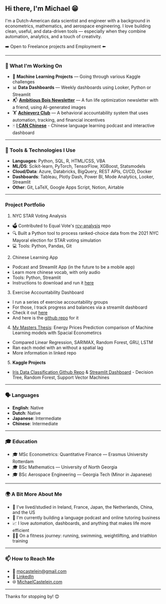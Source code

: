 ## Hi there, I'm Michael 😁

I'm a Dutch-American data scientist and engineer with a background in econometrics, mathematics, and aerospace engineering. I love building clean, useful, and data-driven tools — especially when they combine automation, analytics, and a touch of creativity.

➡️ Open to Freelance projects and Employment ⬅️

---

### 🚀 What I'm Working On
- 🧠 **Machine Learning Projects** — Going through various Kaggle challenges
- 📊 **Data Dashboards** — Weekly dashboards using Looker, Python or Streamlit
- 📬 **[Ambitious Bois Newsletter](https://ambitiousbois.beehiiv.com/)** — A fun life optimization newsletter with a friend, using AI-generated images
- 🏋️ **[Achieverz Club](www.achieverzclub.com)** — A behavioral accountability system that uses automation, tracking, and financial incentives
- 🀄 **[I CAN Chinese](https://github.com/mcastelein/I-CAN-Chinese)** - Chinese language learning podcast and interactive dashboard

---

### 🧰 Tools & Technologies I Use
- **Languages**: Python, SQL, R, HTML/CSS, VBA
- **ML/DS**: Scikit-learn, PyTorch, TensorFlow, XGBoost, Statsmodels
- **Cloud/Data**: Azure, Databricks, BigQuery, REST APIs, CI/CD, Docker
- **Dashboards**: Tableau, Plotly Dash, Power BI, Mode Analytics, Looker, Streamlit
- **Other**: Git, LaTeX, Google Apps Script, Notion, Airtable

---

### Project Portfolio
1. NYC STAR Voting Analysis
- 🗳️ Contributed to Equal Vote's [rcv-analysis](https://github.com/Equal-Vote/rcv-analysis) repo
- 🔍 Built a Python tool to process ranked-choice data from the 2021 NYC Mayoral election for STAR voting simulation
- 💻 Tools: Python, Pandas, Git
2. Chinese Learning App
- Podcast and Streamlit App (in the future to be a mobile app)
- Learn more chinese vocab, with only audio
- Tools: Python, Streamlit
- Instructions to download and run it [here](https://github.com/mcastelein/I-CAN-Chinese/tree/main)
3. Exercise Accountability Dashboard
- I run a series of exercise accountability groups
- For those, I track progress and balances via a streamlit dashboard
- Check it out [here](https://exercise-accountability-dashboard.streamlit.app/)
- And here is the [github repo](https://github.com/mcastelein/AccountabilityDashboard) for it
4. [My Masters Thesis](https://github.com/mcastelein/Masters-Thesis/tree/main): Energy Prices Prediction comparison of Machine Learning models with Spacial Econometircs
- Compared Linear Regression, SARIMAX, Random Forest, GRU, LSTM
- Ran each model with an without a spatial lag
- More information in linked repo
5. **Kaggle Projects**
- [Iris Data Classification Github Repo](https://github.com/mcastelein/Iris-Species-Classification/tree/main) & [Streamlit Dashboard](https://michael-castelein-iris-species-classification.streamlit.app/) - Decision Tree, Random Forest, Support Vector Machines

---

### 🗣️ Languages
- **English**: Native
- **Dutch**: Native
- **Japanese**: Intermediate
- **Chinese**: Intermediate

---

### 🎓 Education
- 🎓 MSc Econometrics: Quantitative Finance — Erasmus University Rotterdam
- 🎓 BSc Mathematics — University of North Georgia
- 🎓 BSc Aerospace Engineering — Georgia Tech (Minor in Japanese)

---

### 🌍 A Bit More About Me
- 🧳 I've lived/studied in Ireland, France, Japan, the Netherlands, China, and the US
- 👯 I'm currently building a language podcast and online tutoring business
- 📈 I love automation, dashboards, and anything that makes life more efficient
- 🏃‍♂️ On a fitness journey: running, swimming, weightlifting, and triathlon training

---

### 📫 How to Reach Me
- 📧 [mpcastelein@gmail.com](mailto:mpcastelein@gmail.com)
- 💼 [LinkedIn](https://linkedin.com/in/michael-castelein)
- 🌐 [MichaelCastelein.com](https://MichaelCastelein.com)

---

Thanks for stopping by! 😊
